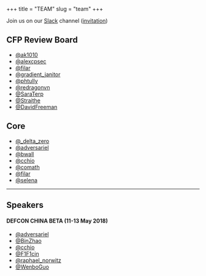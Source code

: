 +++
title = "TEAM"
slug = "team"
+++

Join us on our [Slack](https://aivillage.slack.com/) channel ([invitation](https://t.co/Tcqv22XI8i))

## CFP Review Board

* [@ak1010](https://twitter.com/ak1010)
* [@alexcpsec](https://twitter.com/alexcpsec)
* [@filar](https://twitter.com/filar)
* [@gradient_janitor](#)
* [@phtully](https://twitter.com/phtully)
* [@redragonvn](https://twitter.com/redragonvn)
* [@SaraTerp](https://twitter.com/bodaceacat)
* [@Straithe](https://twitter.com/Straithe)
* [@DavidFreeman](http://theory.stanford.edu/~dfreeman/)

## Core
* [@_delta_zero](https://twitter.com/_delta_zero)
* [@adversariel](https://twitter.com/adversariel)
* [@bwall](https://twitter.com/botnet_hunter)
* [@cchio](https://twitter.com/cchio)
* [@comath](https://twitter.com/comathematician)
* [@filar](https://twitter.com/filar)
* [@selena](#)

---

## Speakers
#### DEFCON CHINA BETA (11-13 May 2018)
* [@adversariel](https://twitter.com/adversariel)
* [@BinZhao](#)
* [@cchio](https://twitter.com/cchio)
* [@F1F1cin](https://twitter.com/F1F1cin)
* [@raphael_norwitz](https://twitter.com/raphael_norwitz)
* [@WenboGuo](http://www.personal.psu.edu/wzg13/)